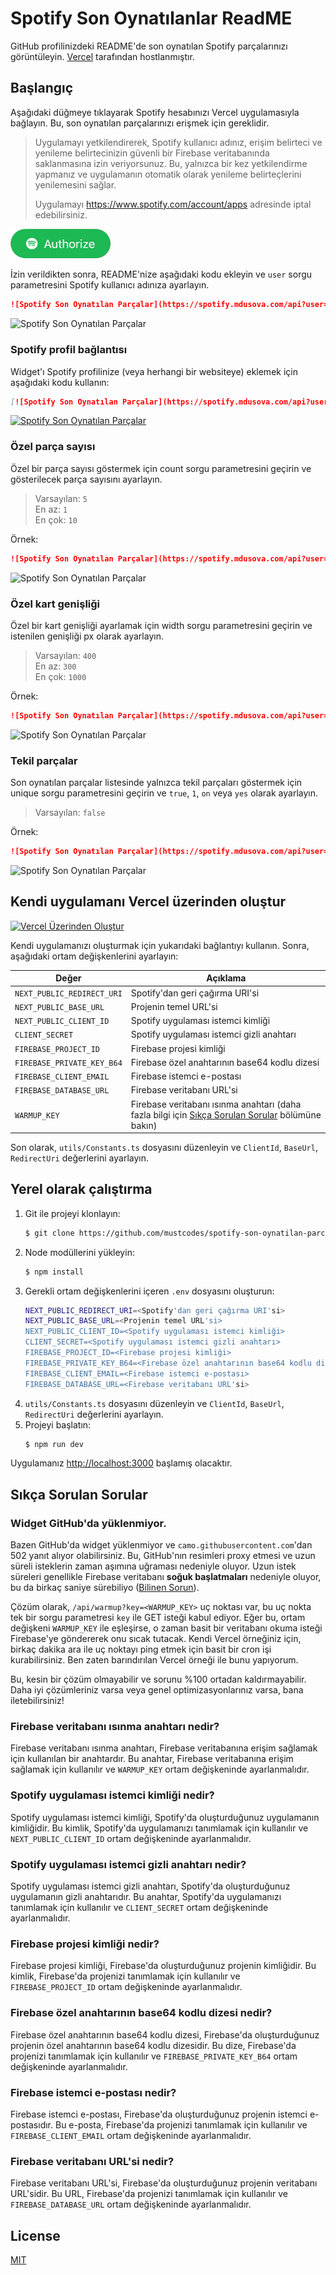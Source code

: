 # Spotify Son Oynatılanlar ReadME
GitHub profilinizdeki README'de son oynatılan Spotify parçalarınızı görüntüleyin. [Vercel](https://vercel.com) tarafından hostlanmıştır.

## Başlangıç
Aşağıdaki düğmeye tıklayarak Spotify hesabınızı Vercel uygulamasıyla bağlayın. Bu, son oynatılan parçalarınızı erişmek için gereklidir.

> Uygulamayı yetkilendirerek, Spotify kullanıcı adınız, erişim belirteci ve yenileme belirtecinizin güvenli bir Firebase veritabanında saklanmasına izin veriyorsunuz. Bu, yalnızca bir kez yetkilendirme yapmanız ve uygulamanın otomatik olarak yenileme belirteçlerini yenilemesini sağlar.
>
> Uygulamayı https://www.spotify.com/account/apps adresinde iptal edebilirsiniz.

<a href="https://spotify.mdusova.com/"><img src="assets/auth.png" alt="Yetkilendirme Butonu" width="160"/></a>

İzin verildikten sonra, README'nize aşağıdaki kodu ekleyin ve `user` sorgu parametresini Spotify kullanıcı adınıza ayarlayın.

```md
![Spotify Son Oynatılan Parçalar](https://spotify.mdusova.com/api?user=31e4wu2ua42rf5qvqaukgjwgz7tu)
```

![Spotify Son Oynatılan Parçalar](https://spotify.mdusova.com/api?user=31e4wu2ua42rf5qvqaukgjwgz7tu)

### Spotify profil bağlantısı
Widget'ı Spotify profilinize (veya herhangi bir websiteye) eklemek için aşağıdaki kodu kullanın:

```md
[![Spotify Son Oynatılan Parçalar](https://spotify.mdusova.com/api?user=31e4wu2ua42rf5qvqaukgjwgz7tu)](https://open.spotify.com/user/31e4wu2ua42rf5qvqaukgjwgz7tu)
```

[![Spotify Son Oynatılan Parçalar](https://spotify.mdusova.com/api?user=31e4wu2ua42rf5qvqaukgjwgz7tu)](https://open.spotify.com/user/31e4wu2ua42rf5qvqaukgjwgz7tu)

### Özel parça sayısı
Özel bir parça sayısı göstermek için count sorgu parametresini geçirin ve gösterilecek parça sayısını ayarlayın.

> Varsayılan: `5`  
> En az: `1`  
> En çok: `10`

Örnek:
```md
![Spotify Son Oynatılan Parçalar](https://spotify.mdusova.com/api?user=31e4wu2ua42rf5qvqaukgjwgz7tu&count=1)
```

![Spotify Son Oynatılan Parçalar](https://spotify.mdusova.com/api?user=31e4wu2ua42rf5qvqaukgjwgz7tu&count=1)

### Özel kart genişliği
Özel bir kart genişliği ayarlamak için width sorgu parametresini geçirin ve istenilen genişliği px olarak ayarlayın.

> Varsayılan: `400`  
> En az: `300`  
> En çok: `1000`

Örnek:
```md
![Spotify Son Oynatılan Parçalar](https://spotify.mdusova.com/api?user=31e4wu2ua42rf5qvqaukgjwgz7tu&width=600)
```

![Spotify Son Oynatılan Parçalar](https://spotify.mdusova.com/api?user=31e4wu2ua42rf5qvqaukgjwgz7tu&width=600)

### Tekil parçalar
Son oynatılan parçalar listesinde yalnızca tekil parçaları göstermek için unique sorgu parametresini geçirin ve `true`, `1`, `on` veya `yes` olarak ayarlayın.

> Varsayılan: `false`  

Örnek:
```md
![Spotify Son Oynatılan Parçalar](https://spotify.mdusova.com/api?user=31e4wu2ua42rf5qvqaukgjwgz7tu&unique=true)
```

![Spotify Son Oynatılan Parçalar](https://spotify.mdusova.com/api?user=31e4wu2ua42rf5qvqaukgjwgz7tu&unique=true)

## Kendi uygulamanı Vercel üzerinden oluştur
[![Vercel Üzerinden Oluştur](https://vercel.com/button)](https://vercel.com/new/git/external?repository-url=https%3A%2F%2Fgithub.com%2Fmustcodes%2Fspotify-son-oynatilan-parcalar&env=NEXT_PUBLIC_CLIENT_ID,NEXT_PUBLIC_BASE_URL,NEXT_PUBLIC_REDIRECT_URI,CLIENT_SECRET,FIREBASE_PROJECT_ID,FIREBASE_PRIVATE_KEY_B64,FIREBASE_CLIENT_EMAIL)

Kendi uygulamanızı oluşturmak için yukarıdaki bağlantıyı kullanın. Sonra, aşağıdaki ortam değişkenlerini ayarlayın:

| Değer | Açıklama |
|---|---|
| `NEXT_PUBLIC_REDIRECT_URI` | Spotify'dan geri çağırma URI'si |
| `NEXT_PUBLIC_BASE_URL` | Projenin temel URL'si |
| `NEXT_PUBLIC_CLIENT_ID` | Spotify uygulaması istemci kimliği |
| `CLIENT_SECRET` | Spotify uygulaması istemci gizli anahtarı |
| `FIREBASE_PROJECT_ID` | Firebase projesi kimliği |
| `FIREBASE_PRIVATE_KEY_B64` | Firebase özel anahtarının base64 kodlu dizesi |
| `FIREBASE_CLIENT_EMAIL` | Firebase istemci e-postası |
| `FIREBASE_DATABASE_URL` | Firebase veritabanı URL'si |
| `WARMUP_KEY` | 	Firebase veritabanı ısınma anahtarı (daha fazla bilgi için [Sıkça Sorulan Sorular](#sıkça-sorulan-sorular) bölümüne bakın)

Son olarak, `utils/Constants.ts` dosyasını düzenleyin ve `ClientId`, `BaseUrl`, `RedirectUri` değerlerini ayarlayın.

## Yerel olarak çalıştırma
1. Git ile projeyi klonlayın:
    ```sh
    $ git clone https://github.com/mustcodes/spotify-son-oynatilan-parcalar.git
    ```
2. Node modüllerini yükleyin:
    ```sh
    $ npm install
    ```
3. Gerekli ortam değişkenlerini içeren `.env` dosyasını oluşturun:
    ```sh
    NEXT_PUBLIC_REDIRECT_URI=<Spotify'dan geri çağırma URI'si>
    NEXT_PUBLIC_BASE_URL=<Projenin temel URL'si>
    NEXT_PUBLIC_CLIENT_ID=<Spotify uygulaması istemci kimliği>
    CLIENT_SECRET=<Spotify uygulaması istemci gizli anahtarı>
    FIREBASE_PROJECT_ID=<Firebase projesi kimliği>
    FIREBASE_PRIVATE_KEY_B64=<Firebase özel anahtarının base64 kodlu dizesi>
    FIREBASE_CLIENT_EMAIL=<Firebase istemci e-postası>
    FIREBASE_DATABASE_URL=<Firebase veritabanı URL'si>
    ```
4. `utils/Constants.ts` dosyasını düzenleyin ve `ClientId`, `BaseUrl`, `RedirectUri` değerlerini ayarlayın.
5. Projeyi başlatın:
    ```sh
    $ npm run dev
    ```

Uygulamanız [http://localhost:3000](http://localhost:3000) başlamış olacaktır.

## Sıkça Sorulan Sorular
### Widget GitHub'da yüklenmiyor.
Bazen GitHub'da widget yüklenmiyor ve `camo.githubusercontent.com`'dan 502 yanıt alıyor olabilirsiniz. Bu, GitHub'nın resimleri proxy etmesi ve uzun süreli isteklerin zaman aşımına uğraması nedeniyle oluyor. Uzun istek süreleri genellikle Firebase veritabanı **soğuk başlatmaları** nedeniyle oluyor, bu da birkaç saniye sürebiliyo ([Bilinen Sorun](https://issuetracker.google.com/issues/158014637)).

Çözüm olarak, `/api/warmup?key=<WARMUP_KEY>` uç noktası var, bu uç nokta tek bir sorgu parametresi `key` ile GET isteği kabul ediyor. Eğer bu, ortam değişkeni `WARMUP_KEY` ile eşleşirse, o zaman basit bir veritabanı okuma isteği Firebase'ye göndererek onu sıcak tutacak. Kendi Vercel örneğiniz için, birkaç dakika ara ile uç noktayı ping etmek için basit bir cron işi kurabilirsiniz. Ben zaten barındırılan Vercel örneği ile bunu yapıyorum.

Bu, kesin bir çözüm olmayabilir ve sorunu %100 ortadan kaldırmayabilir. Daha iyi çözümleriniz varsa veya genel optimizasyonlarınız varsa, bana iletebilirsiniz!

### Firebase veritabanı ısınma anahtarı nedir?
Firebase veritabanı ısınma anahtarı, Firebase veritabanına erişim sağlamak için kullanılan bir anahtardır. Bu anahtar, Firebase veritabanına erişim sağlamak için kullanılır ve `WARMUP_KEY` ortam değişkeninde ayarlanmalıdır.

### Spotify uygulaması istemci kimliği nedir?
Spotify uygulaması istemci kimliği, Spotify'da oluşturduğunuz uygulamanın kimliğidir. Bu kimlik, Spotify'da uygulamanızı tanımlamak için kullanılır ve `NEXT_PUBLIC_CLIENT_ID` ortam değişkeninde ayarlanmalıdır.

### Spotify uygulaması istemci gizli anahtarı nedir?
Spotify uygulaması istemci gizli anahtarı, Spotify'da oluşturduğunuz uygulamanın gizli anahtarıdır. Bu anahtar, Spotify'da uygulamanızı tanımlamak için kullanılır ve `CLIENT_SECRET` ortam değişkeninde ayarlanmalıdır.

### Firebase projesi kimliği nedir?
Firebase projesi kimliği, Firebase'da oluşturduğunuz projenin kimliğidir. Bu kimlik, Firebase'da projenizi tanımlamak için kullanılır ve `FIREBASE_PROJECT_ID` ortam değişkeninde ayarlanmalıdır.

### Firebase özel anahtarının base64 kodlu dizesi nedir?
Firebase özel anahtarının base64 kodlu dizesi, Firebase'da oluşturduğunuz projenin özel anahtarının base64 kodlu dizesidir. Bu dize, Firebase'da projenizi tanımlamak için kullanılır ve `FIREBASE_PRIVATE_KEY_B64` ortam değişkeninde ayarlanmalıdır.

### Firebase istemci e-postası nedir?
Firebase istemci e-postası, Firebase'da oluşturduğunuz projenin istemci e-postasıdır. Bu e-posta, Firebase'da projenizi tanımlamak için kullanılır ve `FIREBASE_CLIENT_EMAIL` ortam değişkeninde ayarlanmalıdır.

### Firebase veritabanı URL'si nedir?
Firebase veritabanı URL'si, Firebase'da oluşturduğunuz projenin veritabanı URL'sidir. Bu URL, Firebase'da projenizi tanımlamak için kullanılır ve `FIREBASE_DATABASE_URL` ortam değişkeninde ayarlanmalıdır. 

## License
[MIT](LICENSE)
